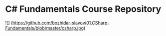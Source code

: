 #   C# Fundamentals Course Repository

![] (https://github.com/bozhidar-slavov/01.CSharp-Fundamentals/blob/master/csharp.jpg)